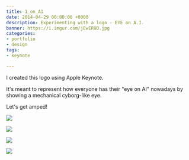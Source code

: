 ```yaml
---
title: 1_on_A1
date: 2014-04-29 00:00:00 +0000
description: Experimenting with a logo - EYE on A.I.
banner: https://i.imgur.com/jEwERUD.jpg
categories:
- portfolio
- design
tags:
- keynote

---
```

I created this logo using Apple Keynote.

It's meant to represent how everyone has their "eye on AI" nowadays by showing a mechanical cyborg-like eye.

Let's get amped!

<p class="centered small-image">
  <img src="https://i.imgur.com/blH4Sf2.jpg">
</p>

<p class="centered small-image">
  <img src="https://i.imgur.com/HsH0CCb.jpg">
</p>

<p class="centered small-image">
  <img src="https://i.imgur.com/UbLcKAQ.jpg">
</p>

<p class="centered small-image">
  <img src="https://i.imgur.com/jEwERUD.jpg">
</p>
